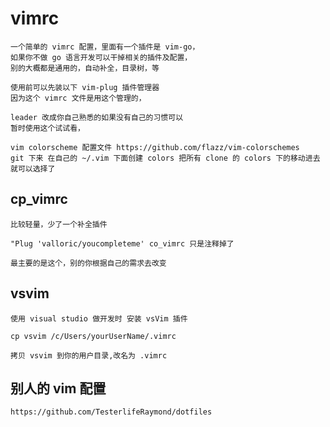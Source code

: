 # vimrc

    一个简单的 vimrc 配置，里面有一个插件是 vim-go，
    如果你不做 go 语言开发可以干掉相关的插件及配置，
    别的大概都是通用的，自动补全，目录树，等

    使用前可以先装以下 vim-plug 插件管理器
    因为这个 vimrc 文件是用这个管理的，

    leader 改成你自己熟悉的如果没有自己的习惯可以
    暂时使用这个试试看，

    vim colorscheme 配置文件 https://github.com/flazz/vim-colorschemes
    git 下来 在自己的 ~/.vim 下面创建 colors 把所有 clone 的 colors 下的移动进去就可以选择了

## cp_vimrc

    比较轻量，少了一个补全插件

    "Plug 'valloric/youcompleteme' co_vimrc 只是注释掉了

    最主要的是这个，别的你根据自己的需求去改变

## vsvim

    使用 visual studio 做开发时 安装 vsVim 插件

    cp vsvim /c/Users/yourUserName/.vimrc

    拷贝 vsvim 到你的用户目录,改名为 .vimrc

## 别人的 vim 配置

    https://github.com/TesterlifeRaymond/dotfiles
